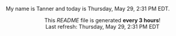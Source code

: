 My name is Tanner and today is Thursday, May 29, 2:31 PM EDT.

<p align="center">This <i>README</i> file is generated <b>every 3 hours</b>!</br>Last refresh: Thursday, May 29, 2:31 PM EDT<br /></p>
